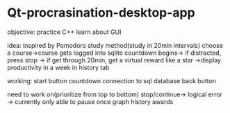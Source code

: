 # Qt-procrasination-desktop-app

objective:
practice C++
learn about GUI


idea:
inspired by Pomodoro study method(study in 20min intervals)
choose a course->course gets logged into sqlite
countdown begins-> if distracted, press stop
                -> if get through 20min, get a virtual reward like a star
                ->display productivity in a week in history tab
                
                
working:
start button
countdown
connection to sql database
back button

need to work on(prioritize from top to bottom)
stop/continue-> logical error -> currently only able to pause once
graph
history
awards

